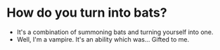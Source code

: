 # How do you turn into bats?
- It's a combination of summoning bats and turning yourself into one.
- Well, I'm a vampire. It's an ability which was... Gifted to me.
